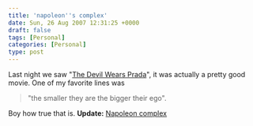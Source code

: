 ```yaml
---
title: 'napoleon''s complex'
date: Sun, 26 Aug 2007 12:31:25 +0000
draft: false
tags: [Personal]
categories: [Personal]
type: post
---
```


Last night we saw "[The Devil Wears Prada](http://www.imdb.com/title/tt0458352/photogallery)", it was actually a pretty good movie. One of my favorite lines was

> "the smaller they are the bigger their ego".

Boy how true that is. **Update:** [Napoleon complex](http://en.wikipedia.org/wiki/Napoleon_complex)